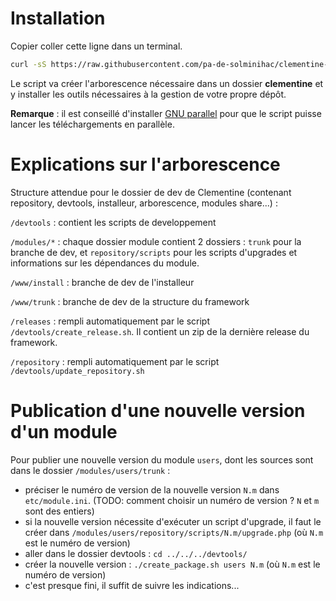 Installation
===

Copier coller cette ligne dans un terminal.

```bash
curl -sS https://raw.githubusercontent.com/pa-de-solminihac/clementine-framework-devtools/master/init_devroot.sh -o init_devroot.sh && chmod u+x init_devroot.sh && ./init_devroot.sh
```

Le script va créer l'arborescence nécessaire dans un dossier __clementine__ et y installer les outils nécessaires à la gestion de votre propre dépôt.

__Remarque__ : il est conseillé d'installer [GNU parallel](http://www.gnu.org/software/parallel/) pour que le script puisse lancer les téléchargements en parallèle.

Explications sur l'arborescence
===

Structure attendue pour le dossier de dev de Clementine (contenant repository, devtools, installeur, arborescence, modules share...) :

```/devtools``` : contient les scripts de developpement

```/modules/*``` : chaque dossier module contient 2 dossiers : ```trunk``` pour la branche de dev, et ```repository/scripts``` pour les scripts d'upgrades et informations sur les dépendances du module. 

```/www/install``` : branche de dev de l'installeur

```/www/trunk``` : branche de dev de la structure du framework

```/releases``` : rempli automatiquement par le script ```/devtools/create_release.sh```. Il contient un zip de la dernière release du framework.

```/repository``` : rempli automatiquement par le script ```/devtools/update_repository.sh```


Publication d'une nouvelle version d'un module
===

Pour publier une nouvelle version du module ```users```, dont les sources sont dans le dossier ```/modules/users/trunk``` :

* préciser le numéro de version de la nouvelle version ```N.m``` dans ```etc/module.ini```. (TODO: comment choisir un numéro de version ? ```N``` et ```m``` sont des entiers)
* si la nouvelle version nécessite d'exécuter un script d'upgrade, il faut le créer dans ```/modules/users/repository/scripts/N.m/upgrade.php``` (où ```N.m``` est le numéro de version)
* aller dans le dossier devtools : ```cd ../../../devtools/```
* créer la nouvelle version : ```./create_package.sh users N.m``` (où ```N.m``` est le numéro de version)
* c'est presque fini, il suffit de suivre les indications...
